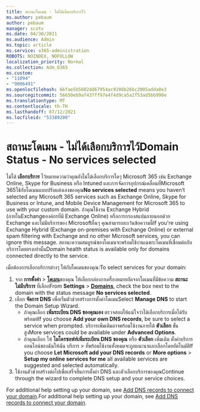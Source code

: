 ```yaml
---
title: สถานะโดเมน - ไม่ได้เลือกบริการไว้
ms.author: pebaum
author: pebaum
manager: scotv
ms.date: 04/30/2021
ms.audience: Admin
ms.topic: article
ms.service: o365-administration
ROBOTS: NOINDEX, NOFOLLOW
localization_priority: Normal
ms.collection: Adm_O365
ms.custom:
- "11094"
- "9006491"
ms.openlocfilehash: 66fae5b5602dd67954ac9208b26bc2005adda0e3
ms.sourcegitcommit: 56650eb9af437ff97e4f4d9ca5a2f53ad5bb990e
ms.translationtype: MT
ms.contentlocale: th-TH
ms.lasthandoff: 07/12/2021
ms.locfileid: "53389200"
---
```

# <a name="domain-status---no-services-selected"></a><span data-ttu-id="fbb4c-102">สถานะโดเมน - ไม่ได้เลือกบริการไว้</span><span class="sxs-lookup"><span data-stu-id="fbb4c-102">Domain Status - No services selected</span></span>

<span data-ttu-id="fbb4c-103">ไม่ได้ **เลือกบริการ** ไว้หมายความว่าคุณยังไม่ได้เลือกบริการใดๆ Microsoft 365 เช่น Exchange Online, Skype for Business หรือ Intuned และการจัดการอุปกรณ์เคลื่อนที่Microsoft 365ใช้กับโดเมนแบบปรับแต่งเองของคุณ</span><span class="sxs-lookup"><span data-stu-id="fbb4c-103">**No services selected** means you haven’t selected any Microsoft 365 services such as Exchange Online, Skype for Business or Intune, and Mobile Device Management for Microsoft 365 to use with your custom domain.</span></span> <span data-ttu-id="fbb4c-104">ถ้าคุณใช้งาน Exchange Hybrid (ภายในExchangeองค์กรที่มี Exchange Online) หรือการกรองสแปมภายนอกด้วย Exchange และไม่มีบริการของ Microsoftอื่นๆ คุณสามารถละเว้นข้อความนี้</span><span class="sxs-lookup"><span data-stu-id="fbb4c-104">If you're using Exchange Hybrid (Exchange on-premises with Exchange Online) or external spam filtering with Exchange and no other Microsoft services, you can ignore this message.</span></span> <span data-ttu-id="fbb4c-105">สถานะความสมบูรณ์ของโดเมนจะพร้อมใช้งานเฉพาะโดเมนที่เชื่อมต่อกับบริการโดยตรงเท่านั้น</span><span class="sxs-lookup"><span data-stu-id="fbb4c-105">Domain health status is available only for domains connected directly to the service.</span></span>

<span data-ttu-id="fbb4c-106">เมื่อต้องการเลือกบริการต่างๆ ให้กับโดเมนของคุณ:</span><span class="sxs-lookup"><span data-stu-id="fbb4c-106">To select services for your domain:</span></span>

1. <span data-ttu-id="fbb4c-107">จาก **การตั้งค่า**  >  [**โดเมน**](https://admin.microsoft.com/Adminportal/Home)ของคุณ ให้เลือกกล่องกาเครื่องหมายถัดจากโดเมนที่มีข้อความ **สถานะ ไม่มีบริการ** ที่เลือก</span><span class="sxs-lookup"><span data-stu-id="fbb4c-107">From **Settings** > [**Domains**](https://admin.microsoft.com/Adminportal/Home), check the box next to the domain with the status message **No services selected**.</span></span>
1. <span data-ttu-id="fbb4c-108">เลือก **จัดการ DNS** เพื่อเริ่มตัวช่วยสร้างการตั้งค่าโดเมน</span><span class="sxs-lookup"><span data-stu-id="fbb4c-108">Select **Manage DNS** to start the Domain Setup Wizard.</span></span>
    - <span data-ttu-id="fbb4c-109">ถ้าคุณเลือก **เพิ่มระเบียน DNS ของคุณเอง** ตรวจสอบให้แน่ใจว่าได้เลือกบริการเมื่อได้รับพร้อมท์</span><span class="sxs-lookup"><span data-stu-id="fbb4c-109">If you choose **Add your own DNS records**, be sure to select a service when prompted.</span></span> <span data-ttu-id="fbb4c-110">บริการเพิ่มเติมอาจพร้อมใช้งานภายใต้ **ตัวเลือก** ขั้นสูง</span><span class="sxs-lookup"><span data-stu-id="fbb4c-110">More services could be available under **Advanced Options**.</span></span>
    - <span data-ttu-id="fbb4c-111">ถ้าคุณเลือก ให้ **ไมโครซอฟท์เพิ่มระเบียน DNS ของคุณ** หรือ **ตัวเลือก** เพิ่มเติม ตั้งค่าบริการออนไลน์ของฉันให้ฉัน บริการ  >  ที่พร้อมใช้งานทั้งหมดจะถูกแนะนาและเลือกโดยอัตโนมัติ</span><span class="sxs-lookup"><span data-stu-id="fbb4c-111">If you choose **Let Microsoft add your DNS records** or **More options** > **Setup my online services for me** all available services are suggested and selected automatically.</span></span>
1. <span data-ttu-id="fbb4c-112">ใช้งานตัวช่วยสร้างต่อไปเพื่อเสร็จสิ้นการตั้งค่า DNS และตัวเลือกบริการของคุณ</span><span class="sxs-lookup"><span data-stu-id="fbb4c-112">Continue through the wizard to complete DNS setup and your service choices.</span></span>
 
<span data-ttu-id="fbb4c-113">For additional help setting up your domain, see [Add DNS records to connect your domain](/microsoft-365/admin/get-help-with-domains/create-dns-records-at-any-dns-hosting-provider).</span><span class="sxs-lookup"><span data-stu-id="fbb4c-113">For additional help setting up your domain, see [Add DNS records to connect your domain](/microsoft-365/admin/get-help-with-domains/create-dns-records-at-any-dns-hosting-provider).</span></span>

